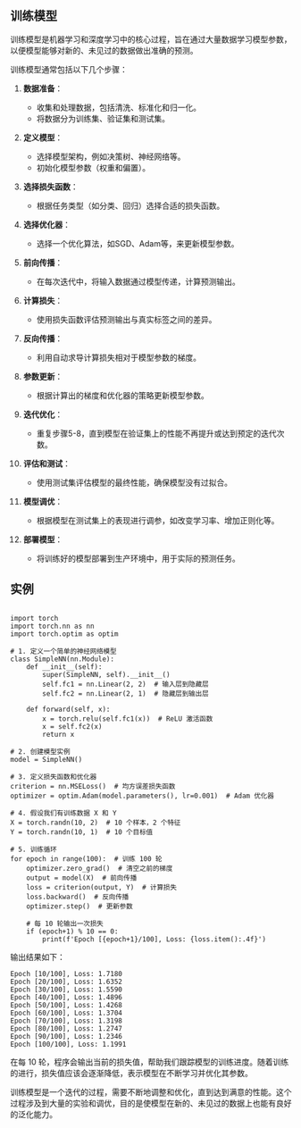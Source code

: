 ## 训练模型

训练模型是机器学习和深度学习中的核心过程，旨在通过大量数据学习模型参数，以便模型能够对新的、未见过的数据做出准确的预测。

训练模型通常包括以下几个步骤：

1. **数据准备**：
    
    - 收集和处理数据，包括清洗、标准化和归一化。
    - 将数据分为训练集、验证集和测试集。
2. **定义模型**：
    
    - 选择模型架构，例如决策树、神经网络等。
    - 初始化模型参数（权重和偏置）。
3. **选择损失函数**：
    
    - 根据任务类型（如分类、回归）选择合适的损失函数。
4. **选择优化器**：
    
    - 选择一个优化算法，如SGD、Adam等，来更新模型参数。
5. **前向传播**：
    
    - 在每次迭代中，将输入数据通过模型传递，计算预测输出。
6. **计算损失**：
    
    - 使用损失函数评估预测输出与真实标签之间的差异。
7. **反向传播**：
    
    - 利用自动求导计算损失相对于模型参数的梯度。
8. **参数更新**：
    
    - 根据计算出的梯度和优化器的策略更新模型参数。
9. **迭代优化**：
    
    - 重复步骤5-8，直到模型在验证集上的性能不再提升或达到预定的迭代次数。
10. **评估和测试**：
    
    - 使用测试集评估模型的最终性能，确保模型没有过拟合。
11. **模型调优**：
    
    - 根据模型在测试集上的表现进行调参，如改变学习率、增加正则化等。
12. **部署模型**：
    
    - 将训练好的模型部署到生产环境中，用于实际的预测任务。
## 实例
```

import torch  
import torch.nn as nn  
import torch.optim as optim  
  
# 1. 定义一个简单的神经网络模型  
class SimpleNN(nn.Module):  
    def __init__(self):  
        super(SimpleNN, self).__init__()  
        self.fc1 = nn.Linear(2, 2)  # 输入层到隐藏层  
        self.fc2 = nn.Linear(2, 1)  # 隐藏层到输出层  
     
    def forward(self, x):  
        x = torch.relu(self.fc1(x))  # ReLU 激活函数  
        x = self.fc2(x)  
        return x  
  
# 2. 创建模型实例  
model = SimpleNN()  
  
# 3. 定义损失函数和优化器  
criterion = nn.MSELoss()  # 均方误差损失函数  
optimizer = optim.Adam(model.parameters(), lr=0.001)  # Adam 优化器  
  
# 4. 假设我们有训练数据 X 和 Y  
X = torch.randn(10, 2)  # 10 个样本，2 个特征  
Y = torch.randn(10, 1)  # 10 个目标值  
  
# 5. 训练循环  
for epoch in range(100):  # 训练 100 轮  
    optimizer.zero_grad()  # 清空之前的梯度  
    output = model(X)  # 前向传播  
    loss = criterion(output, Y)  # 计算损失  
    loss.backward()  # 反向传播  
    optimizer.step()  # 更新参数  
     
    # 每 10 轮输出一次损失  
    if (epoch+1) % 10 == 0:  
        print(f'Epoch [{epoch+1}/100], Loss: {loss.item():.4f}')
```
输出结果如下：

```
Epoch [10/100], Loss: 1.7180
Epoch [20/100], Loss: 1.6352
Epoch [30/100], Loss: 1.5590
Epoch [40/100], Loss: 1.4896
Epoch [50/100], Loss: 1.4268
Epoch [60/100], Loss: 1.3704
Epoch [70/100], Loss: 1.3198
Epoch [80/100], Loss: 1.2747
Epoch [90/100], Loss: 1.2346
Epoch [100/100], Loss: 1.1991
```
在每 10 轮，程序会输出当前的损失值，帮助我们跟踪模型的训练进度。随着训练的进行，损失值应该会逐渐降低，表示模型在不断学习并优化其参数。

训练模型是一个迭代的过程，需要不断地调整和优化，直到达到满意的性能。这个过程涉及到大量的实验和调优，目的是使模型在新的、未见过的数据上也能有良好的泛化能力。